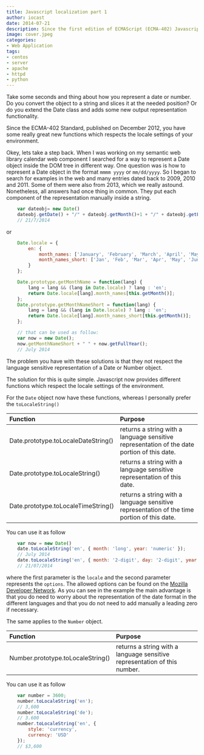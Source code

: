 ```yaml
---
title: Javascript localization part 1
author: iocast
date: 2014-07-21
description: Since the first edition of ECMAScript (ECMA-402) Javascript supports the output of language sensitive representation of a Date or Number object which is often overseen by many developers.
image: cover.jpeg
categories:
- Web Application
tags:
- centos
- server
- apache
- httpd
- python
---
```


Take some seconds and thing about how you represent a date or number. Do you convert the object to a string and slices it at the needed position? Or do you extend the Date class and adds some new output representation functionality.

Since the ECMA-402 Standard, published on December 2012, you have some really great new functions which respects the locale settings of your environment.

Okey, lets take a step back. When I was working on my semantic web library calendar web component I searched for a way to represent a Date object inside the DOM tree in different way. One question was is how to represent a Date object in the format  `mmmm yyyy` or `mm/dd/yyyy`. So I began to search for examples in the web and many entries dated back to 2009, 2010 and 2011. Some of them were also from 2013, which we really astound. Nonetheless, all answers had once thing in common. They put each component of the representation manually inside a string.

```javascript
	var dateobj= new Date()
	dateobj.getDate() + "/" + dateobj.getMonth()+1 + "/" + dateobj.getFullYear()
	// 21/7/2014
```

or

```javascript
	Date.locale = {
		en: {
			month_names: ['January', 'February', 'March', 'April', 'May', 'June', 'July', 'August', 'September', 'October', 'November', 'December'],
			month_names_short: ['Jan', 'Feb', 'Mar', 'Apr', 'May', 'Jun', 'Jul', 'Aug', 'Sep', 'Oct', 'Nov', 'Dec']
		}
	};

	Date.prototype.getMonthName = function(lang) {
		lang = lang && (lang in Date.locale) ? lang : 'en';
		return Date.locale[lang].month_names[this.getMonth()];
	};
	Date.prototype.getMonthNameShort = function(lang) {
		lang = lang && (lang in Date.locale) ? lang : 'en';
		return Date.locale[lang].month_names_short[this.getMonth()];
	};

	// that can be used as follow:
	var now = new Date();
	now.getMonthNameShort + " " + now.getFullYear();
	// July 2014
```

The problem you have with these solutions is that they not respect the language sensitive representation of a Date or Number object.

The solution for this is quite simple. Javascript now provides different functions which respect the locale settings of the environment.

For the `Date` object now have these functions, whereas I personally prefer the `toLocaleString()`

Function                             | Purpose
:------------------------------------|:----------------------------------------
Date.prototype.toLocaleDateString()  | returns a string with a language sensitive representation of the date portion of this date.
Date.prototype.toLocaleString()      | returns a string with a language sensitive representation of this date.
Date.prototype.toLocaleTimeString()  | returns a string with a language sensitive representation of the time portion of this date.

You can use it as follow

```javascript
	var now = new Date()
	date.toLocaleString('en', { month: 'long', year: 'numeric' });
	// July 2014
	date.toLocaleString('en', { month: '2-digit', day: '2-digit', year: 'numberic' });
	// 21/07/2014
```

where the first parameter is the `locale` and the second parameter represents the `options`. The allowed options can be found on the [Mozilla Developer Network](https://developer.mozilla.org/en-US/docs/Web/JavaScript/Reference/Global_Objects/Date/toLocaleString). As you can see in the example the main advantage is that you do need to worry about the representation of the date format in the different languages and that you do not need to add manually a leading zero if necessary.

The same applies to the `Number` object.

Function                             | Purpose
:------------------------------------|:----------------------------------------
Number.prototype.toLocaleString()    |  returns a string with a language sensitive representation of this number.

You can use it as follow

```javascript
	var number = 3600;
	number.toLocaleString('en');
	// 3,600
	number.toLocaleString('de');
	// 3.600
	number.toLocaleString('en', {
		style: 'currency',
		currency: 'USD'
	});
	// $3,600
```
